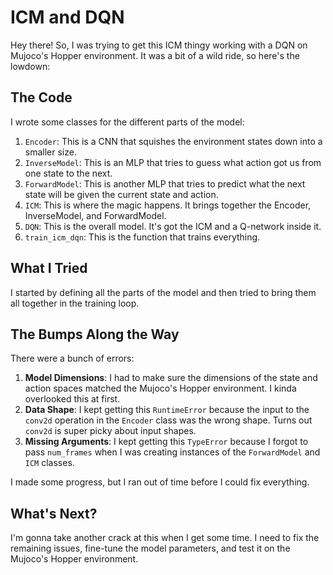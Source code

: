 # ICM and DQN 

Hey there! So, I was trying to get this ICM thingy working with a DQN on Mujoco's Hopper environment. It was a bit of a wild ride, so here's the lowdown:

## The Code

I wrote some classes for the different parts of the model:

1. `Encoder`: This is a CNN that squishes the environment states down into a smaller size.
2. `InverseModel`: This is an MLP that tries to guess what action got us from one state to the next.
3. `ForwardModel`: This is another MLP that tries to predict what the next state will be given the current state and action.
4. `ICM`: This is where the magic happens. It brings together the Encoder, InverseModel, and ForwardModel.
5. `DQN`: This is the overall model. It's got the ICM and a Q-network inside it.
6. `train_icm_dqn`: This is the function that trains everything.

## What I Tried

I started by defining all the parts of the model and then tried to bring them all together in the training loop.

## The Bumps Along the Way

There were a bunch of errors:

1. **Model Dimensions**: I had to make sure the dimensions of the state and action spaces matched the Mujoco's Hopper environment. I kinda overlooked this at first.
2. **Data Shape**: I kept getting this `RuntimeError` because the input to the `conv2d` operation in the `Encoder` class was the wrong shape. Turns out `conv2d` is super picky about input shapes.
3. **Missing Arguments**: I kept getting this `TypeError` because I forgot to pass `num_frames` when I was creating instances of the `ForwardModel` and `ICM` classes.

I made some progress, but I ran out of time before I could fix everything.

## What's Next?

I'm gonna take another crack at this when I get some time. I need to fix the remaining issues, fine-tune the model parameters, and test it on the Mujoco's Hopper environment.

